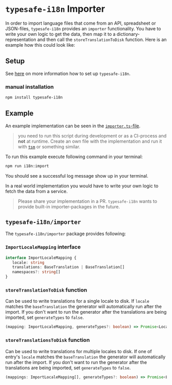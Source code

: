# `typesafe-i18n` Importer

In order to import language files that come from an API, spreadsheet or JSON-files, `typesafe-i18n` provides an `importer` functionality.
You have to write your own logic to get the data, then map it to a dictionary-representation and then call the `storeTranslationToDisk` function. Here is an example how this could look like:

## Setup

See [here](https://github.com/ivanhofer/typesafe-i18n#get-started) on more information how to set up `typesafe-i18n`.

### manual installation

```bash
npm install typesafe-i18n
```

## Example

An example implementation can be seen in the [`importer.ts`-file](https://github.com/ivanhofer/typesafe-i18n/blob/main/packages/importer/example/import.ts).

> you need to run this script during development or as a CI-process and **not** at runtime. Create an own file with the implementation and run it with [`tsm`](https://github.com/lukeed/tsm) or something similar.

To run this example execute following command in your terminal:

```sh
npm run i18n:import
```

You should see a successful log message show up in your terminal.

In a real world implementation you would have to write your own logic to fetch the data from a service.

> Please share your implementation in a PR. `typesafe-i18n` wants to provide built-in importer-packages in the future.

## `typesafe-i18n/importer`

The `typesafe-i18n/importer` package provides following:

### `ImportLocaleMapping` interface

```ts
interface ImportLocaleMapping {
   locale: string
   translations: BaseTranslation | BaseTranslation[]
   namespaces?: string[]
}
```

### `storeTranslationToDisk` function

Can be used to write translations for a single locale to disk. If `locale` matches the `baseTranslation` the generator will automatically run after the import. If you don't want to run the generator after the translations are being imported, set `generateTypes` to `false`.

```ts
(mapping: ImportLocaleMapping, generateTypes?: boolean) => Promise<Locale>
```

### `storeTranslationsToDisk` function

Can be used to write translations for multiple locales to disk. If one of entry's `locale` matches the `baseTranslation` the generator will automatically run after the import. If you don't want to run the generator after the translations are being imported, set `generateTypes` to `false`.

```ts
(mappings: ImportLocaleMapping[], generateTypes?: boolean) => Promise<Locales[]>
```


